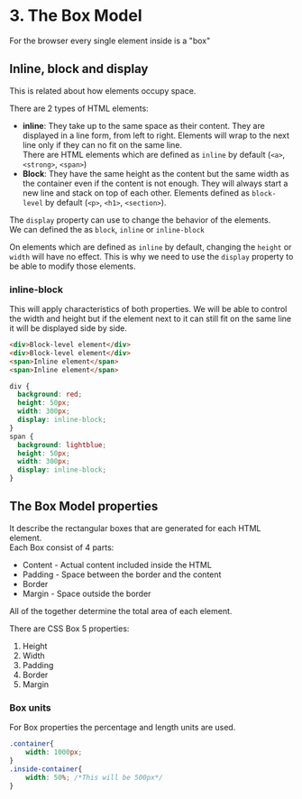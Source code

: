 # 3. The Box Model

For the browser every single element inside is a "box"

## Inline, block and display

This is related about how elements occupy space.

There are 2 types of HTML elements:
- **inline**: They take up to the same space as their content. They are displayed in a line form, from left to right. Elements will wrap to the next line only if they can no fit on the same line.  
There are HTML elements which are defined as `inline` by default (`<a>`, `<strong>`, `<span>`)
- **Block**: They have the same height as the content but the same width as the container even if the content is not enough. They will always start a new line and stack on top of each other. Elements defined as `block-level` by default (`<p>`, `<h1>`, `<section>`).

The `display` property can use to change the behavior of the elements.  
We can defined the as `block`, `inline` or `inline-block`

On elements which are defined as `inline` by default, changing the `height` or `width` will have no effect. This is why we need to use the `display` property to be able to modify those elements.

### inline-block

This will apply characteristics of both properties. We will be able to control the width and height but if the element next to it can still fit on the same line it will be displayed side by side.

```HTML
<div>Block-level element</div>
<div>Block-level element</div>
<span>Inline element</span>
<span>Inline element</span>
```

```CSS
div {
  background: red; 
  height: 50px; 
  width: 300px;
  display: inline-block;
}
span {
  background: lightblue;
  height: 50px; 
  width: 300px;
  display: inline-block;
}
```

## The Box Model properties

It describe the rectangular boxes that are generated for each HTML element.  
Each Box consist of 4 parts:
+ Content - Actual content included inside the HTML
+ Padding - Space between the border and the content
+ Border
+ Margin - Space outside the border

All of the together determine the total area of each element.

There are CSS Box 5 properties:
1. Height
2. Width
3. Padding
4. Border
5. Margin

### Box units

For Box properties the percentage and length units are used.

```CSS
.container{
    width: 1000px;
}
.inside-container{
    width: 50%; /*This will be 500px*/
}
```